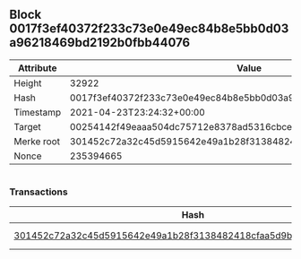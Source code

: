 ## Block 0017f3ef40372f233c73e0e49ec84b8e5bb0d03a96218469bd2192b0fbb44076

Attribute | Value
--- | ---
Height | 32922
Hash | 0017f3ef40372f233c73e0e49ec84b8e5bb0d03a96218469bd2192b0fbb44076
Timestamp | 2021-04-23T23:24:32+00:00
Target | 00254142f49eaaa504dc75712e8378ad5316cbcead634704b3734b6271167cc4
Merke root | 301452c72a32c45d5915642e49a1b28f3138482418cfaa5d9b9d7209b91833c7
Nonce | 235394665

```

```

### Transactions

Hash | Amount
--- | ---
[301452c72a32c45d5915642e49a1b28f3138482418cfaa5d9b9d7209b91833c7](301452c72a32c45d5915642e49a1b28f3138482418cfaa5d9b9d7209b91833c7.md) | 10.00000000 SKEPTI 

